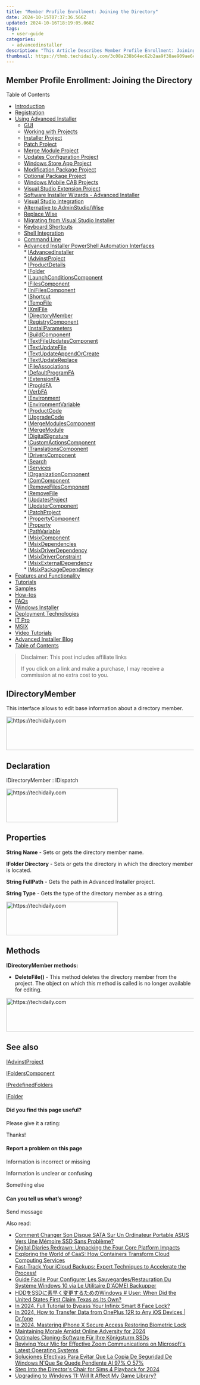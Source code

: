 ```yaml
---
title: "Member Profile Enrollment: Joining the Directory"
date: 2024-10-15T07:37:36.566Z
updated: 2024-10-16T18:19:05.068Z
tags:
  - user-guide
categories:
  - advancedinstaller
description: "This Article Describes Member Profile Enrollment: Joining the Directory"
thumbnail: https://thmb.techidaily.com/3c08a238b64ec62b2aa9f38ae909ae6c80252893c9fb975f46ca921fe1059ab2.jpg
---
```


## Member Profile Enrollment: Joining the Directory

Table of Contents

* [Introduction](https://tools.techidaily.com/advancedinstaller/products/)
* [Registration](https://tools.techidaily.com/advancedinstaller/products/)
* [Using Advanced Installer](https://tools.techidaily.com/advancedinstaller/products/)  
   * [GUI](https://tools.techidaily.com/advancedinstaller/products/)  
   * [Working with Projects](https://tools.techidaily.com/advancedinstaller/products/)  
   * [Installer Project](https://tools.techidaily.com/advancedinstaller/products/)  
   * [Patch Project](https://tools.techidaily.com/advancedinstaller/products/)  
   * [Merge Module Project](https://tools.techidaily.com/advancedinstaller/products/)  
   * [Updates Configuration Project](https://tools.techidaily.com/advancedinstaller/products/)  
   * [Windows Store App Project](https://tools.techidaily.com/advancedinstaller/products/)  
   * [Modification Package Project](https://tools.techidaily.com/advancedinstaller/products/)  
   * [Optional Package Project](https://tools.techidaily.com/advancedinstaller/products/)  
   * [Windows Mobile CAB Projects](https://tools.techidaily.com/advancedinstaller/products/)  
   * [Visual Studio Extension Project](https://tools.techidaily.com/advancedinstaller/products/)  
   * [Software Installer Wizards - Advanced Installer](https://tools.techidaily.com/advancedinstaller/products/)  
   * [Visual Studio integration](https://tools.techidaily.com/advancedinstaller/products/)  
   * [Alternative to AdminStudio/Wise](https://tools.techidaily.com/advancedinstaller/products/)  
   * [Replace Wise](https://tools.techidaily.com/advancedinstaller/products/)  
   * [Migrating from Visual Studio Installer](https://tools.techidaily.com/advancedinstaller/products/)  
   * [Keyboard Shortcuts](https://tools.techidaily.com/advancedinstaller/products/)  
   * [Shell Integration](https://tools.techidaily.com/advancedinstaller/products/)  
   * [Command Line](https://tools.techidaily.com/advancedinstaller/products/)  
   * [Advanced Installer PowerShell Automation Interfaces](https://tools.techidaily.com/advancedinstaller/products/)  
         * [IAdvancedInstaller](https://tools.techidaily.com/advancedinstaller/products/)  
         * [IAdvinstProject](https://tools.techidaily.com/advancedinstaller/products/)  
         * [IProductDetails](https://tools.techidaily.com/advancedinstaller/products/)  
         * [IFolder](https://tools.techidaily.com/advancedinstaller/products/)  
         * [ILaunchConditionsComponent](https://tools.techidaily.com/advancedinstaller/products/)  
         * [IFilesComponent](https://tools.techidaily.com/advancedinstaller/products/)  
         * [IIniFilesComponent](https://tools.techidaily.com/advancedinstaller/products/)  
         * [IShortcut](https://tools.techidaily.com/advancedinstaller/products/)  
         * [ITempFile](https://tools.techidaily.com/advancedinstaller/products/)  
         * [IXmlFile](https://tools.techidaily.com/advancedinstaller/products/)  
         * [IDirectoryMember](https://tools.techidaily.com/advancedinstaller/products/)  
         * [IRegistryComponent](https://tools.techidaily.com/advancedinstaller/products/)  
         * [IInstallParameters](https://tools.techidaily.com/advancedinstaller/products/)  
         * [IBuildComponent](https://tools.techidaily.com/advancedinstaller/products/)  
         * [ITextFileUpdatesComponent](https://tools.techidaily.com/advancedinstaller/products/)  
         * [ITextUpdateFile](https://tools.techidaily.com/advancedinstaller/products/)  
         * [ITextUpdateAppendOrCreate](https://tools.techidaily.com/advancedinstaller/products/)  
         * [ITextUpdateReplace](https://tools.techidaily.com/advancedinstaller/products/)  
         * [IFileAssociations](https://tools.techidaily.com/advancedinstaller/products/)  
         * [IDefaultProgramFA](https://tools.techidaily.com/advancedinstaller/products/)  
         * [IExtensionFA](https://tools.techidaily.com/advancedinstaller/products/)  
         * [IProgIdFA](https://tools.techidaily.com/advancedinstaller/products/)  
         * [IVerbFA](https://tools.techidaily.com/advancedinstaller/products/)  
         * [IEnvironment](https://tools.techidaily.com/advancedinstaller/products/)  
         * [IEnvironmentVariable](https://tools.techidaily.com/advancedinstaller/products/)  
         * [IProductCode](https://tools.techidaily.com/advancedinstaller/products/)  
         * [IUpgradeCode](https://tools.techidaily.com/advancedinstaller/products/)  
         * [IMergeModulesComponent](https://tools.techidaily.com/advancedinstaller/products/)  
         * [IMergeModule](https://tools.techidaily.com/advancedinstaller/products/)  
         * [IDigitalSignature](https://tools.techidaily.com/advancedinstaller/products/)  
         * [ICustomActionsComponent](https://tools.techidaily.com/advancedinstaller/products/)  
         * [ITranslationsComponent](https://tools.techidaily.com/advancedinstaller/products/)  
         * [IDriversComponent](https://tools.techidaily.com/advancedinstaller/products/)  
         * [ISearch](https://tools.techidaily.com/advancedinstaller/products/)  
         * [IServices](https://tools.techidaily.com/advancedinstaller/products/)  
         * [IOrganizationComponent](https://tools.techidaily.com/advancedinstaller/products/)  
         * [IComComponent](https://tools.techidaily.com/advancedinstaller/products/)  
         * [IRemoveFilesComponent](https://tools.techidaily.com/advancedinstaller/products/)  
         * [IRemoveFile](https://tools.techidaily.com/advancedinstaller/products/)  
         * [IUpdatesProject](https://tools.techidaily.com/advancedinstaller/products/)  
         * [IUpdaterComponent](https://tools.techidaily.com/advancedinstaller/products/)  
         * [IPatchProject](https://tools.techidaily.com/advancedinstaller/products/)  
         * [IPropertyComponent](https://tools.techidaily.com/advancedinstaller/products/)  
         * [IProperty](https://tools.techidaily.com/advancedinstaller/products/)  
         * [IPathVariable](https://tools.techidaily.com/advancedinstaller/products/)  
         * [IMsixComponent](https://tools.techidaily.com/advancedinstaller/products/)  
         * [IMsixDependencies](https://tools.techidaily.com/advancedinstaller/products/)  
         * [IMsixDriverDependency](https://tools.techidaily.com/advancedinstaller/products/)  
         * [IMsixDriverConstraint](https://tools.techidaily.com/advancedinstaller/products/)  
         * [IMsixExternalDependency](https://tools.techidaily.com/advancedinstaller/products/)  
         * [IMsixPackageDependency](https://tools.techidaily.com/advancedinstaller/products/)
* [Features and Functionality](https://tools.techidaily.com/advancedinstaller/products/)
* [Tutorials](https://tools.techidaily.com/advancedinstaller/products/)
* [Samples](https://tools.techidaily.com/advancedinstaller/products/)
* [How-tos](https://tools.techidaily.com/advancedinstaller/products/)
* [FAQs](https://tools.techidaily.com/advancedinstaller/products/)
* [Windows Installer](https://tools.techidaily.com/advancedinstaller/products/)
* [Deployment Technologies](https://tools.techidaily.com/advancedinstaller/products/)
* [IT Pro](https://tools.techidaily.com/advancedinstaller/products/)
* [MSIX](https://tools.techidaily.com/advancedinstaller/products/)
* [Video Tutorials](https://tools.techidaily.com/advancedinstaller/products/)
* [Advanced Installer Blog](https://tools.techidaily.com/advancedinstaller/products/)
* [Table of Contents](https://tools.techidaily.com/advancedinstaller/products/)

>  Disclaimer: This post includes affiliate links
>
>  If you click on a link and make a purchase, I may receive a commission at no extra cost to you.
>

## IDirectoryMember

This interface allows to edit base information about a directory member.

<!-- affiliate ads begin -->
<a href="https://ephamedtechinc.pxf.io/c/5597632/2137208/26400" target="_top" id="2137208">
  <img src="//a.impactradius-go.com/display-ad/26400-2137208" border="0" alt="https://techidaily.com" width="728" height="90"/>
</a>
<img height="0" width="0" src="https://ephamedtechinc.pxf.io/i/5597632/2137208/26400" style="position:absolute;visibility:hidden;" border="0" />
<!-- affiliate ads end -->

## Declaration

IDirectoryMember : IDispatch

<!-- affiliate ads begin -->
<a href="https://aligracehair.sjv.io/c/5597632/2135370/19272" target="_top" id="2135370">
  <img src="//a.impactradius-go.com/display-ad/19272-2135370" border="0" alt="https://techidaily.com" width="300" height="90"/>
</a>
<img height="0" width="0" src="https://aligracehair.sjv.io/i/5597632/2135370/19272" style="position:absolute;visibility:hidden;" border="0" />
<!-- affiliate ads end -->

## Properties

**String Name** \- Sets or gets the directory member name.

**IFolder Directory** \- Sets or gets the directory in which the directory member is located.

**String FullPath** \- Gets the path in Advanced Installer project.

**String Type** \- Gets the type of the directory member as a string.

<!-- affiliate ads begin -->
<a href="https://aligracehair.sjv.io/c/5597632/2047361/19272" target="_top" id="2047361">
  <img src="//a.impactradius-go.com/display-ad/19272-2047361" border="0" alt="https://techidaily.com" width="300" height="90"/>
</a>
<img height="0" width="0" src="https://aligracehair.sjv.io/i/5597632/2047361/19272" style="position:absolute;visibility:hidden;" border="0" />
<!-- affiliate ads end -->

## Methods

**IDirectoryMember methods:**

* **DeleteFile()** \- This method deletes the directory member from the project. The object on which this method is called is no longer available for editing.

<!-- affiliate ads begin -->
<a href="https://appsumo.8odi.net/c/5597632/2111981/7443" target="_top" id="2111981">
  <img src="//a.impactradius-go.com/display-ad/7443-2111981" border="0" alt="https://techidaily.com" width="728" height="90"/>
</a>
<img height="0" width="0" src="https://appsumo.8odi.net/i/5597632/2111981/7443" style="position:absolute;visibility:hidden;" border="0" />
<!-- affiliate ads end -->

## See also

[IAdvinstProject](https://tools.techidaily.com/advancedinstaller/products/)

[IFoldersComponent](https://tools.techidaily.com/advancedinstaller/products/)

[IPredefinedFolders](https://tools.techidaily.com/advancedinstaller/products/)

[IFolder](https://tools.techidaily.com/advancedinstaller/products/)

#### Did you find this page useful?

Please give it a rating:

 Thanks!

#### Report a problem on this page

Information is incorrect or missing

Information is unclear or confusing

Something else

#### Can you tell us what’s wrong?

Send message

<ins class="adsbygoogle"
     style="display:block"
     data-ad-format="autorelaxed"
     data-ad-client="ca-pub-7571918770474297"
     data-ad-slot="1223367746"></ins>

<ins class="adsbygoogle"
     style="display:block"
     data-ad-client="ca-pub-7571918770474297"
     data-ad-slot="8358498916"
     data-ad-format="auto"
     data-full-width-responsive="true"></ins>

<span class="atpl-alsoreadstyle">Also read:</span>
<div><ul>
<li><a href="https://win-comparisons.techidaily.com/comment-changer-son-disque-sata-sur-un-ordinateur-portable-asus-vers-une-memoire-ssd-sans-probleme/"><u>Comment Changer Son Disque SATA Sur Un Ordinateur Portable ASUS Vers Une Mémoire SSD Sans Problème?</u></a></li>
<li><a href="https://facebook.techidaily.com/digital-diaries-redrawn-unpacking-the-four-core-platform-impacts/"><u>Digital Diaries Redrawn: Unpacking the Four Core Platform Impacts</u></a></li>
<li><a href="https://fox-triigers.techidaily.com/exploring-the-world-of-caas-how-containers-transform-cloud-computing-services/"><u>Exploring the World of CaaS: How Containers Transform Cloud Computing Services</u></a></li>
<li><a href="https://fox-triigers.techidaily.com/fast-track-your-icloud-backups-expert-techniques-to-accelerate-the-process/"><u>Fast-Track Your iCloud Backups: Expert Techniques to Accelerate the Process!</u></a></li>
<li><a href="https://fox-triigers.techidaily.com/guide-facile-pour-configurer-les-sauvegardesrestauration-du-systeme-windows-10-via-le-utilitaire-daomei-backupper/"><u>Guide Facile Pour Configurer Les Sauvegardes/Restauration Du Système Windows 10 via Le Utilitaire D'AOMEI Backupper</u></a></li>
<li><a href="https://fox-triigers.techidaily.com/hddssdwindows-user-when-did-the-united-states-first-claim-texas-as-its-own/"><u>HDDをSSDに素早く変更するためのWindows # User: When Did the United States First Claim Texas as Its Own?</u></a></li>
<li><a href="https://unlock-android.techidaily.com/in-2024-full-tutorial-to-bypass-your-infinix-smart-8-face-lock-by-drfone-android/"><u>In 2024, Full Tutorial to Bypass Your Infinix Smart 8 Face Lock?</u></a></li>
<li><a href="https://android-transfer.techidaily.com/in-2024-how-to-transfer-data-from-oneplus-12r-to-any-ios-devices-drfone-by-drfone-transfer-from-android-transfer-from-android/"><u>In 2024, How to Transfer Data from OnePlus 12R to Any iOS Devices | Dr.fone</u></a></li>
<li><a href="https://extra-skills.techidaily.com/in-2024-mastering-iphone-x-secure-access-restoring-biometric-lock/"><u>In 2024, Mastering iPhone X Secure Access Restoring Biometric Lock</u></a></li>
<li><a href="https://youtube-docs.techidaily.com/aining-morale-amidst-online-adversity-for-2024/"><u>Maintaining Morale Amidst Online Adversity for 2024</u></a></li>
<li><a href="https://fox-triigers.techidaily.com/optimales-cloning-software-fur-ihre-konigsturm-ssds/"><u>Optimales Cloning-Software Für Ihre Königsturm SSDs</u></a></li>
<li><a href="https://sound-issues.techidaily.com/reviving-your-mic-for-effective-zoom-communications-on-microsofts-latest-operating-systems/"><u>Reviving Your Mic for Effective Zoom Communications on Microsoft's Latest Operating Systems</u></a></li>
<li><a href="https://fox-triigers.techidaily.com/soluciones-efectivas-para-evitar-que-la-copia-de-seguridad-de-windows-nque-se-quede-pendiente-al-97-o-57/"><u>Soluciones Efectivas Para Evitar Que La Copia De Seguridad De Windows N'Que Se Quede Pendiente Al 97% O 57%</u></a></li>
<li><a href="https://screen-mirroring-recording.techidaily.com/step-into-the-directors-chair-for-sims-4-playback-for-2024/"><u>Step Into the Director's Chair for Sims 4 Playback for 2024</u></a></li>
<li><a href="https://fox-triigers.techidaily.com/upgrading-to-windows-11-will-it-affect-my-game-library/"><u>Upgrading to Windows 11: Will It Affect My Game Library?</u></a></li>
</ul></div>

